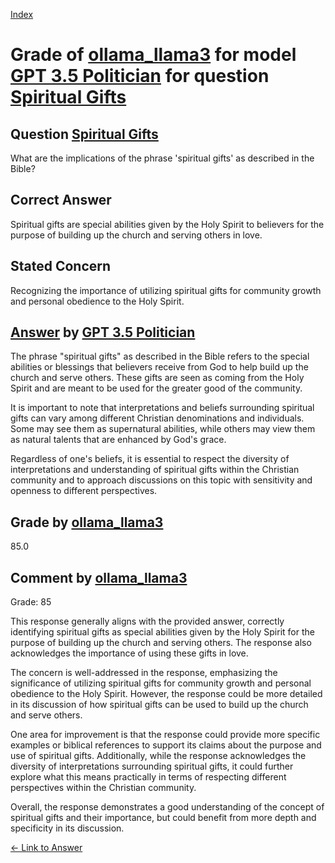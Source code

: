 
[Index](../../../../index.md)
# Grade of [ollama_llama3](../../../grading_models/ollama_llama3.md) for model [GPT 3.5 Politician](../../../answering_models/GPT_3.5_Politician.md) for question [Spiritual Gifts](../../../questions/Spiritual_Gifts.md)

## Question [Spiritual Gifts](../../../questions/Spiritual_Gifts.md)
What are the implications of the phrase 'spiritual gifts' as described in the Bible?

## Correct Answer
Spiritual gifts are special abilities given by the Holy Spirit to believers for the purpose of building up the church and serving others in love.

## Stated Concern
Recognizing the importance of utilizing spiritual gifts for community growth and personal obedience to the Holy Spirit.

## [Answer](../Spiritual_Gifts.md) by [GPT 3.5 Politician](../../../answering_models/GPT_3.5_Politician.md)
The phrase "spiritual gifts" as described in the Bible refers to the special abilities or blessings that believers receive from God to help build up the church and serve others. These gifts are seen as coming from the Holy Spirit and are meant to be used for the greater good of the community.

It is important to note that interpretations and beliefs surrounding spiritual gifts can vary among different Christian denominations and individuals. Some may see them as supernatural abilities, while others may view them as natural talents that are enhanced by God's grace.

Regardless of one's beliefs, it is essential to respect the diversity of interpretations and understanding of spiritual gifts within the Christian community and to approach discussions on this topic with sensitivity and openness to different perspectives.

## Grade by [ollama_llama3](../../../grading_models/ollama_llama3.md)
85.0

## Comment by [ollama_llama3](../../../grading_models/ollama_llama3.md)
Grade: 85

This response generally aligns with the provided answer, correctly identifying spiritual gifts as special abilities given by the Holy Spirit for the purpose of building up the church and serving others. The response also acknowledges the importance of using these gifts in love.

The concern is well-addressed in the response, emphasizing the significance of utilizing spiritual gifts for community growth and personal obedience to the Holy Spirit. However, the response could be more detailed in its discussion of how spiritual gifts can be used to build up the church and serve others.

One area for improvement is that the response could provide more specific examples or biblical references to support its claims about the purpose and use of spiritual gifts. Additionally, while the response acknowledges the diversity of interpretations surrounding spiritual gifts, it could further explore what this means practically in terms of respecting different perspectives within the Christian community.

Overall, the response demonstrates a good understanding of the concept of spiritual gifts and their importance, but could benefit from more depth and specificity in its discussion.

[&lt;- Link to Answer](../Spiritual_Gifts.md)
